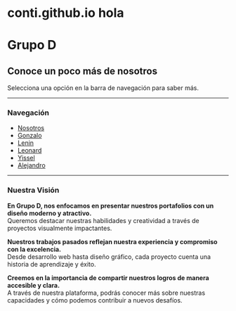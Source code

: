# conti.github.io hola 
# Grupo D

## Conoce un poco más de nosotros

Selecciona una opción en la barra de navegación para saber más.

---

### Navegación

- [Nosotros](#nosotros)
- [Gonzalo](#gonzalo)
- [Lenin](#lenin)
- [Leonard](#leonard)
- [Yissel](#yissel)
- [Alejandro](#alejandro)

---

### Nuestra Visión

**En Grupo D, nos enfocamos en presentar nuestros portafolios con un diseño moderno y atractivo.**  
Queremos destacar nuestras habilidades y creatividad a través de proyectos visualmente impactantes.

**Nuestros trabajos pasados reflejan nuestra experiencia y compromiso con la excelencia.**  
Desde desarrollo web hasta diseño gráfico, cada proyecto cuenta una historia de aprendizaje y éxito.

**Creemos en la importancia de compartir nuestros logros de manera accesible y clara.**  
A través de nuestra plataforma, podrás conocer más sobre nuestras capacidades y cómo podemos contribuir a nuevos desafíos.
